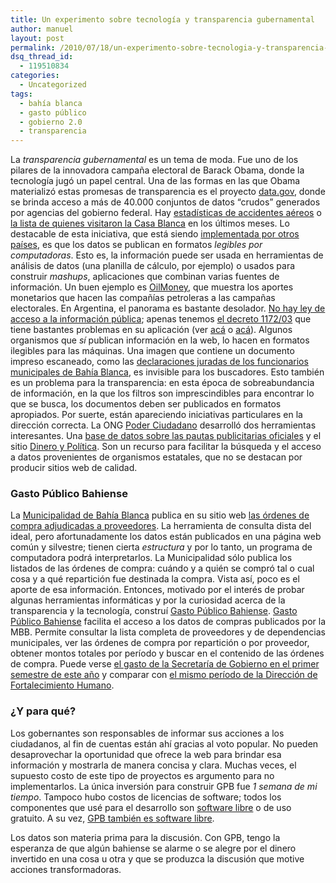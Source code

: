 ```yaml
---
title: Un experimento sobre tecnología y transparencia gubernamental
author: manuel
layout: post
permalink: /2010/07/18/un-experimento-sobre-tecnologia-y-transparencia-gubernamental/
dsq_thread_id:
  - 119510834
categories:
  - Uncategorized
tags:
  - bahía blanca
  - gasto público
  - gobierno 2.0
  - transparencia
---
```

La *transparencia gubernamental* es un tema de moda. Fue uno de los pilares de la innovadora campaña electoral de Barack Obama, donde la tecnología jugó un papel central. Una de las formas en las que Obama materializó estas promesas de transparencia es el proyecto [data.gov][1], donde se brinda acceso a más de 40.000 conjuntos de datos &#8220;crudos&#8221; generados por agencias del gobierno federal. Hay [estadísticas de accidentes aéreos][2] o [la lista de quienes visitaron la Casa Blanca][3] en los últimos meses. Lo destacable de esta iniciativa, que está siendo [implementada por otros países][4], es que los datos se publican en formatos *legibles por computadoras*. Esto es, la información puede ser usada en herramientas de análisis de datos (una planilla de cálculo, por ejemplo) o usados para construir *mashups*, aplicaciones que combinan varias fuentes de información. Un buen ejemplo es [OilMoney][5], que muestra los aportes monetarios que hacen las compañías petroleras a las campañas electorales. En Argentina, el panorama es bastante desolador. [No hay ley de acceso a la información pública][6]; apenas tenemos [el decreto 1172/03][7] que tiene bastantes problemas en su aplicación (ver [acá][8] o [acá][9]). Algunos organismos que *sí* publican información en la web, lo hacen en formatos ilegibles para las máquinas. Una imagen que contiene un documento impreso escaneado, como las [declaraciones juradas de los funcionarios municipales de Bahía Blanca][10], es invisible para los buscadores. Esto también es un problema para la transparencia: en esta época de sobreabundancia de información, en la que los filtros son imprescindibles para encontrar lo que se busca, los documentos deben ser publicados en formatos apropiados. Por suerte, están apareciendo iniciativas particulares en la dirección correcta. La ONG [Poder Ciudadano][11] desarrolló dos herramientas interesantes. Una [base de datos sobre las pautas publicitarias oficiales][12] y el sitio [Dinero y Política][13]. Son un recurso para facilitar la búsqueda y el acceso a datos provenientes de organismos estatales, que no se destacan por producir sitios web de calidad.

### Gasto Público Bahiense

La [Municipalidad de Bahía Blanca][14] publica en su sitio web [las órdenes de compra adjudicadas a proveedores][15]. La herramienta de consulta dista del ideal, pero afortunadamente los datos están publicados en una página web común y silvestre; tienen cierta *estructura* y por lo tanto, un programa de computadora podrá interpretarlos. La Municipalidad sólo publica los listados de las órdenes de compra: cuándo y a quién se compró tal o cual cosa y a qué repartición fue destinada la compra. Vista así, poco es el aporte de esa información. Entonces, motivado por el interés de probar algunas herramientas informáticas y por la curiosidad acerca de la transparencia y la tecnología, construí [Gasto Público Bahiense][16]. [Gasto Público Bahiense][16] facilita el acceso a los datos de compras publicados por la MBB. Permite consultar la lista completa de proveedores y de dependencias municipales, ver las órdenes de compra por repartición o por proveedor, obtener montos totales por período y buscar en el contenido de las órdenes de compra. Puede verse [el gasto de la Secretaría de Gobierno en el primer semestre de este año][17] y comparar con [el mismo período de la Dirección de Fortalecimiento Humano][18].

### ¿Y para qué?

Los gobernantes son responsables de informar sus acciones a los ciudadanos, al fin de cuentas están ahí gracias al voto popular. No pueden desaprovechar la oportunidad que ofrece la web para brindar esa información y mostrarla de manera concisa y clara. Muchas veces, el supuesto costo de este tipo de proyectos es argumento para no implementarlos. La única inversión para construir GPB fue *1 semana de mi tiempo*. Tampoco hubo costos de licencias de software; todos los componentes que usé para el desarrollo son [software libre][19] o de uso gratuito. A su vez, [GPB también es software libre][20].

Los datos son materia prima para la discusión. Con GPB, tengo la esperanza de que algún bahiense se alarme o se alegre por el dinero invertido en una cosa u otra y que se produzca la discusión que motive acciones transformadoras.

 [1]: http://data.gov
 [2]: http://www.data.gov/raw/1576
 [3]: http://www.socrata.com/Government/White-House-Visitor-Records-Requests/644b-gaut
 [4]: http://www.data.gov/internationalDataWebsites
 [5]: http://oilmoney.priceofoil.org/
 [6]: http://www.periodismo-aip.org/noticia-detalle.php?id=115
 [7]: http://www.mejordemocracia.gov.ar/paginas.dhtml?pagina=57
 [8]: http://www.clarin.com/opinion/Mora-acceso-informacion_0_298170247.html
 [9]: http://www.perfil.com/contenidos/2009/10/09/noticia_0017.html
 [10]: http://www.bahiablanca.gov.ar/autoridades/list_ddjj.html
 [11]: http://www.poderciudadano.org/
 [12]: http://poderciudadano.org/?p=79
 [13]: http://www.dineroypolitica.org/
 [14]: http://www.bahiablanca.gov.ar
 [15]: http://www.bahiablanca.gov.ar/compras4/comprasrV2.asp
 [16]: http://gpb.nerdpower.org
 [17]: http://gpb.nerdpower.org/reparticion/secretaria-de-gobierno/2010/01/2010/06/
 [18]: http://gpb.nerdpower.org/reparticion/dir-de-fortalecimiento-humano/2010/01/2010/06/
 [19]: http://es.wikipedia.org/wiki/Software_libre
 [20]: http://github.com/jazzido/GPB
